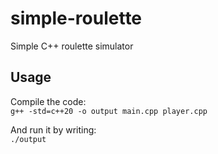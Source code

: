 # simple-roulette
Simple C++ roulette simulator

## Usage
Compile the code:  
```g++ -std=c++20 -o output main.cpp player.cpp```  
  
And run it by writing:  
```./output```

